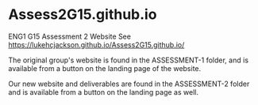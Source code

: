 # Assess2G15.github.io
ENG1 G15 Assessment 2 Website
See https://lukehcjackson.github.io/Assess2G15.github.io/

The original group's website is found in the ASSESSMENT-1 folder, and is available from a button on the landing page of the website.

Our new website and deliverables are found in the ASSESSMENT-2 folder and is available from a button on the landing page as well.
